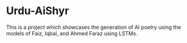 # Urdu-AiShyr
This is a project which showcases the generation of AI poetry using the models of Faiz, Iqbal, and Ahmed Faraz using LSTMs.
